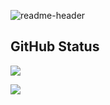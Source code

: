 ![readme-header](https://user-images.githubusercontent.com/116278271/223180404-6f6779e7-4367-442e-a770-08c7f1cbd8d4.png)


## GitHub Status

   ![](https://github-readme-stats.vercel.app/api?username=True-Fantom&layout=compact&show_icons=true&count_private=true&bg_color=00000000&title_color=2ed14f&hide_title=true)
   
   ![](https://github-readme-stats.vercel.app/api/top-langs/?username=True-Fantom&layout=compact&show_icons=true&count_private=true&bg_color=00000000&title_color=2ed14f)

